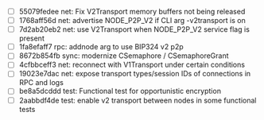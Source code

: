 - [ ] 55079fedee net: Fix V2Transport memory buffers not being released
- [ ] 1768aff56d net: advertise NODE_P2P_V2 if CLI arg -v2transport is on
- [ ] 7d2ab20eb2 net: use V2Transport when NODE_P2P_V2 service flag is present
- [ ] 1fa8efaff7 rpc: addnode arg to use BIP324 v2 p2p
- [ ] 8672b854fb sync: modernize CSemaphore / CSemaphoreGrant
- [ ] 4cfbbceff3 net: reconnect with V1Transport under certain conditions
- [ ] 19023e7dac net: expose transport types/session IDs of connections in RPC and logs
- [ ] be8a5dcddd test: Functional test for opportunistic encryption
- [ ] 2aabbdf4de test: enable v2 transport between nodes in some functional tests